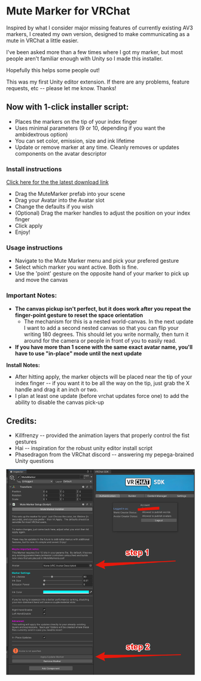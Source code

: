 # Mute Marker for VRChat
Inspired by what I consider major missing features of currently existing AV3 markers, I created my own version, designed to make communicating as a mute in VRChat a little easier.

I've been asked more than a few times where I got my marker, but most people aren't familiar enough with Unity so I made this installer.

Hopefully this helps some people out!

This was my first Unity editor extension.  If there are any problems, feature requests, etc -- please let me know.  Thanks!

## Now with 1-click installer script:

- Places the markers on the tip of your index finger
- Uses minimal parameters (9 or 10, depending if you want the ambidextrous option)
- You can set color, emission, size and ink lifetime
- Update or remove marker at any time.  Cleanly removes or updates components on the avatar descriptor


### Install instructions
[Click here for the the latest download link](https://github.com/ehefk/MuteMarker/releases/tag/v1.0.0)

- Drag the MuteMarker prefab into your scene
- Drag your Avatar into the Avatar slot
- Change the defaults if you wish
- (Optional) Drag the marker handles to adjust the position on your index finger
- Click apply
- Enjoy!


### Usage instructions
- Navigate to the Mute Marker menu and pick your prefered gesture
- Select which marker you want active.  Both is fine.
- Use the 'point' gesture on the opposite hand of your marker to pick up and move the canvas

### Important Notes: 
- **The canvas pickup isn't perfect, but it does work after you repeat the finger-point gesture to reset the space orientation**
  - The mechanism for this is a nested world-canvas.  In the next update I want to add a second nested canvas so that you can flip your writing 180 degrees.  This should let you write normally, then turn it around for the camera or people in front of you to easily read.
- **If you have more than 1 scene with the same exact avatar name, you'll have to use "in-place" mode until the next update**


**Install Notes:**
- After hitting apply, the marker objects will be placed near the tip of your index finger -- if you want it to be all the way on the tip, just grab the X handle and drag it an inch or two.
- I plan at least one update (before vrchat updates force one) to add the ability to disable the canvas pick-up


## Credits:

- Killfrenzy -- provided the animation layers that properly control the fist gestures
- Hai -- inspiration for the robust unity editor install script
- Phasedragon from the VRChat discord -- answering my pepega-brained Unity questions


![alt install pic](https://github.com/ehefk/MuteMarker/blob/main/installation.png)
